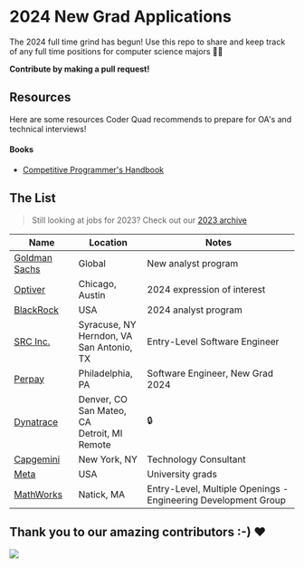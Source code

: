 # 2024 New Grad Applications

The 2024 full time grind has begun! Use this repo to share and keep track of any full time positions for computer science majors 🧑‍💻

**Contribute by making a pull request!**

## Resources

Here are some resources Coder Quad recommends to prepare for OA's and technical interviews!

#### Books

- [Competitive Programmer's Handbook](https://cses.fi/book/book.pdf)

## The List

> Still looking at jobs for 2023? Check out our [2023 archive](/README-2023.md)

| Name                                                                                                                                                 | Location        | Notes                       |
| ---------------------------------------------------------------------------------------------------------------------------------------------------- | --------------- | --------------------------- |
| [Goldman Sachs](https://www.goldmansachs.com/careers/students/programs/americas/new-analyst-program.html)                                            | Global          | New analyst program         |
| [Optiver](https://optiver.com/working-at-optiver/career-opportunities/6497784002/)                                                                   | Chicago, Austin | 2024 expression of interest |
| [BlackRock](https://blackrock.tal.net/vx/lang-en-GB/mobile-0/brand-3/xf-232eb66ac89a/candidate/so/pm/1/pl/1/opp/7893-Analyst-Program-Americas/en-GB) | USA             | 2024 analyst program        |
| [SRC Inc.](https://jobs.jobvite.com/careers/src-inc/job/olAQmfwR?__jvst=Internet%20Job%20Board&__jvsd=Indeed)                                                                   | Syracuse, NY <br> Herndon, VA <br>  San Antonio, TX  | Entry-Level Software Engineer |
| [Perpay](https://jobs.lever.co/perpay/032c6423-f7b4-4d6a-b369-a415630948e8)                                                                   | Philadelphia, PA | Software Engineer, New Grad 2024 |
| [Dynatrace](https://app.ripplematch.com/v2/public/job/edf0d492/details?utm_source=Github&utm_medium=organic_social&utm_campaign=growth_github&utm_content=dyna&utm_term=null)                                                                   | Denver, CO <br> San Mateo, CA <br> Detroit, MI <br> Remote | 🔒 |
| [Capgemini](https://www.capgemini.com/jobs/N92ZBYcBf9EzbUpvy_Nu/071398-technology-consultant---new-york---campus-recruiting-2024/?utm_source=Indeed&utm_medium=organic&utm_campaign=Indeed&idOrigine=1522&jobPipeline=Indeed)                                                                   | New York, NY | Technology Consultant |
| [Meta](https://www.metacareers.com/careerprograms/students/?p[teams][0]=Internship%20-%20Engineering%2C%20Tech%20%26%20Design&p[teams][1]=Internship%20-%20Business&p[teams][2]=Internship%20-%20PhD&p[teams][3]=University%20Grad%20-%20PhD%20%26%20Postdoc&p[teams][4]=University%20Grad%20-%20Engineering%2C%20Tech%20%26%20Design&p[teams][5]=University%20Grad%20-%20Business&teams[0]=University%20Grad%20-%20Business&teams[1]=University%20Grad%20-%20Engineering%2C%20Tech%20%26%20Design#openpositions) | USA | University grads |
| [MathWorks](https://www.mathworks.com/company/jobs/opportunities/16217?source=19210&s_eid=Rci_19210)  | Natick, MA | Entry-Level, Multiple Openings - Engineering Development Group |

## Thank you to our amazing contributors :-) ❤️

<a href="https://github.com/coderQuad/New-Grad-Positions-2023/graphs/contributors">
  <img src="https://contrib.rocks/image?repo=coderQuad/New-Grad-Positions-2023&columns=24&max=480" />
</a>

